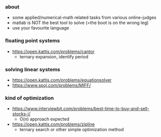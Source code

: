 ### about
- some applied/numerical-math related tasks from various online-judges 
- matlab is NOT the best tool to solve (=the boot is on the wrong leg)
- use your favourite language

### floating point systems
- https://open.kattis.com/problems/cantor
  - ternary expansion, identify period

### solving linear systems
- https://open.kattis.com/problems/equationsolver
- https://www.spoj.com/problems/MIFF/

### kind of optimization
- https://www.interviewbit.com/problems/best-time-to-buy-and-sell-stocks-i/
  - O(n) approach expected
- https://open.kattis.com/problems/zipline
  - ternary search or other simple optimization method
